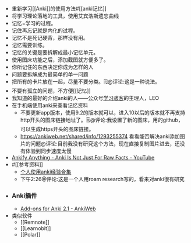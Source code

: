 - 重新学习[[Anki]]的使用方法#[[anki记忆]] 
- 将学习理论落地的工具，使用艾宾浩斯遗忘曲线
- 记忆=学习的过程。
- 记住再忘记就是内化的过程。
- 记忆不是死记硬背，那样没有用。
- 记忆需要训练。
- 记忆的关键是要拆解成最小记忆单元。
- 使用图床功能之后，添加截图就方便多了。
- 你所记住的东西决定你成为怎样的人
- 问题要拆解成为最简单的单一问题
- 把所有的卡片放在一起，尽量不要分类。🗒@评论:这是一种说法。
- 不要有孤立的问题，不方便[[记忆]]
- 我知道的最好的介绍anki的人——公众号[学习骇客](https://mp.weixin.qq.com/mp/publictag?action=get&tag_id=7929779980957908993#wechat_redirect)的主理人，LEO
- 在手机端使用anki来查看记忆资料
    - 不要更新app版本，使用9.2的版本就可以，进入10以后的版本就不再支持http开头的图床链接地址了。🗒@评论:我设置了新的图床，用的github，可以生成https开头的图床链接。
    - https://ankiweb.net/shared/info/1293255374 看看能否解决anki添加图片的问题@评论:目前我没有研究这个方法，现在直接复制图片进去，还没有体验到同步速度太慢
- [Ankify Anything - Anki Is Not Just For Raw Facts - YouTube](https://www.diigo.com/outliner/diigo_items/904019/12128769/558931919?key=34d57b46e1)
- #[[参考资料]]
    - [个人使用anki经验合集](https://roamresearch.com/#/app/hjp_study/page/ej9GS-bFZ)
    -  下午2:26@评论:这是一个人用roam research写的，看来对anki很有研究
- ### Anki插件
    - [Add-ons for Anki 2.1 - AnkiWeb](https://ankiweb.net/shared/addons/)
- 类似软件
    - [[Remnote]]
    - [[Learnobit]]
    - [[Polar]]
